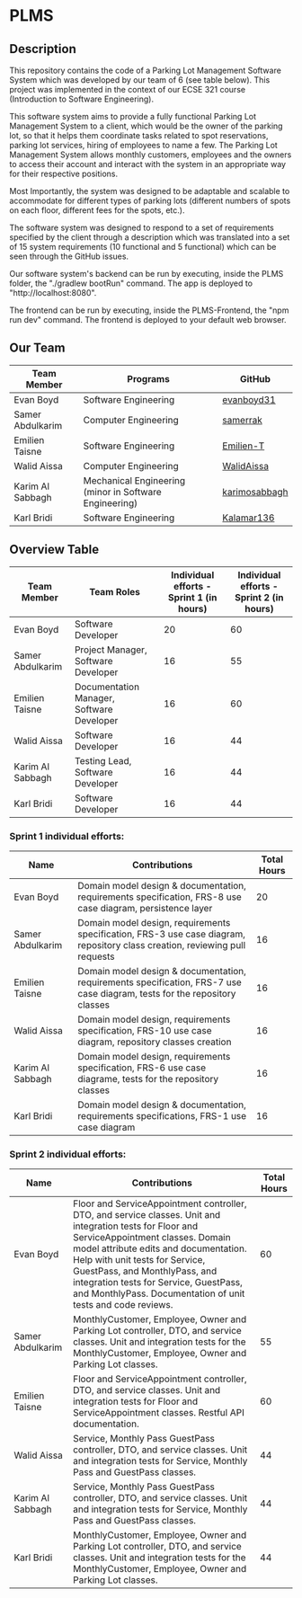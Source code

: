 # PLMS
## Description
This repository contains the code of a Parking Lot Management Software System which was developed by our team of 6 (see table below). This project was implemented in the context of our ECSE 321 course (Introduction to Software Engineering).  

This software system aims to provide a fully functional Parking Lot Management System to a client, which would be the owner of the parking lot, so that it helps them coordinate tasks related to spot reservations, parking lot services, hiring of employees to name a few. The Parking Lot Management System allows monthly customers, employees and the owners to access their account and interact with the system in an appropriate way for their respective positions. 

Most Importantly, the system was designed to be adaptable and scalable to accommodate for different types of parking lots (different numbers of spots on each floor, different fees for the spots, etc.). 

The software system was designed to respond to a set of requirements specified by the client through a description which was translated into a set of 15 system requirements (10 functional and 5 functional) which can be seen through the GitHub issues. 

Our software system's backend can be run by executing, inside the PLMS folder, the "./gradlew bootRun" command. The app is deployed to "http://localhost:8080".

The frontend can be run by executing, inside the PLMS-Frontend, the "npm run dev" command. The frontend is deployed to your default web browser.

## Our Team

| Team Member |	Programs | GitHub |
| --- | --- | --- |
| Evan Boyd | Software Engineering  | <a href="https://github.com/evanboyd31" target="_blank">evanboyd31</a> |
| Samer Abdulkarim | Computer Engineering | <a href="https://github.com/samerrak" target="_blank">samerrak</a> |
| Emilien Taisne	| Software Engineering  | <a href="https://github.com/Emilien-T" target="_blank">Emilien-T</a> |
| Walid Aissa	| Computer Engineering  | <a href="https://github.com/WalidAissa" target="_blank">WalidAissa</a> |
| Karim Al Sabbagh | Mechanical Engineering (minor in Software Engineering)  |  <a href="https://github.com/karimosabbagh" target="_blank">karimosabbagh</a>  |
| Karl Bridi	| Software Engineering | <a href="https://github.com/Kalamar136" target="_blank">Kalamar136</a>   |

## Overview Table

| Team Member |	Team Roles | Individual efforts - Sprint 1 (in hours) | Individual efforts - Sprint 2 (in hours) |
| --- | --- | --- | ---- |
| Evan Boyd | Software Developer  |  20  | 60 |
| Samer Abdulkarim | Project Manager, Software Developer |  16 | 55 |
| Emilien Taisne	| Documentation Manager, Software Developer  | 16 | 60 |
| Walid Aissa	| Software Developer  | 16 | 44 |
| Karim Al Sabbagh | Testing Lead, Software Developer  | 16  | 44 |
| Karl Bridi	| Software Developer | 16 | 44 |

### Sprint 1 individual efforts: 

| Name | Contributions | Total Hours | 
| --- | --- | --- |
| Evan Boyd | Domain model design & documentation, requirements specification, FRS-8 use case diagram, persistence layer  | 20 |
| Samer Abdulkarim | Domain model design, requirements specification, FRS-3 use case diagram, repository class creation, reviewing pull requests  | 16 |
| Emilien Taisne | Domain model design & documentation, requirements specification, FRS-7 use case diagram, tests for the repository classes | 16 |
| Walid Aissa | Domain model design, requirements specification, FRS-10 use case diagram, repository classes creation |  16  |
| Karim Al Sabbagh | Domain model design, requirements specification, FRS-6 use case diagrame, tests for the repository classes  | 16  |
| Karl Bridi | Domain model design & documentation, requirements specifications, FRS-1 use case diagram | 16 |

### Sprint 2 individual efforts: 

| Name | Contributions | Total Hours | 
| --- | --- | --- |
| Evan Boyd | Floor and ServiceAppointment controller, DTO, and service classes. Unit and integration tests for Floor and ServiceAppointment classes. Domain model attribute edits and documentation. Help with unit tests for Service, GuestPass, and MonthlyPass, and integration tests for Service, GuestPass, and MonthlyPass. Documentation of unit tests and code reviews. | 60 |
| Samer Abdulkarim |MonthlyCustomer, Employee, Owner and Parking Lot controller, DTO, and service classes. Unit and integration tests for the MonthlyCustomer, Employee, Owner and Parking Lot classes.   | 55 |
| Emilien Taisne | Floor and ServiceAppointment controller, DTO, and service classes. Unit and integration tests for Floor and ServiceAppointment classes. Restful API documentation. | 60 |
| Walid Aissa | Service, Monthly Pass GuestPass controller, DTO, and service classes. Unit and integration tests for Service, Monthly Pass and GuestPass classes. |  44 |
| Karim Al Sabbagh | Service, Monthly Pass GuestPass controller, DTO, and service classes. Unit and integration tests for Service, Monthly Pass and GuestPass classes.  | 44 |
| Karl Bridi | MonthlyCustomer, Employee, Owner and Parking Lot controller, DTO, and service classes. Unit and integration tests for the MonthlyCustomer, Employee, Owner and Parking Lot classes. | 44 |

 

 

 
